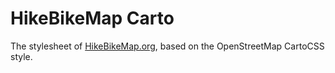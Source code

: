 # HikeBikeMap Carto

The stylesheet of [HikeBikeMap.org](http://www.hikebikemap.org), based on the OpenStreetMap CartoCSS style.
